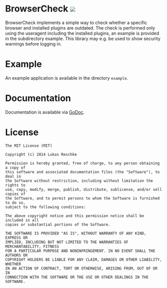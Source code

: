 BrowserCheck [![](https://api.travis-ci.org/LukasReschke/BrowserCheck.png)](https://travis-ci.org/LukasReschke/BrowserCheck/)
============
BrowserCheck implements a simple way to check whether a specific browser and installed plugins are outdated.
The check is performed only using the useragent including the installed plugins, an example is provided in the subdirectory example. 
This library may e.g. be used to show security warnings before logging in.

Example
=======
An example application is available in the directory `example`.

Documentation
=============
Documentation is available via [GoDoc](http://godoc.org/github.com/LukasReschke/BrowserCheck).

License
=======
```
The MIT License (MIT)

Copyright (c) 2014 Lukas Reschke

Permission is hereby granted, free of charge, to any person obtaining a copy of
this software and associated documentation files (the "Software"), to deal in
the Software without restriction, including without limitation the rights to
use, copy, modify, merge, publish, distribute, sublicense, and/or sell copies of
the Software, and to permit persons to whom the Software is furnished to do so,
subject to the following conditions:

The above copyright notice and this permission notice shall be included in all
copies or substantial portions of the Software.

THE SOFTWARE IS PROVIDED "AS IS", WITHOUT WARRANTY OF ANY KIND, EXPRESS OR
IMPLIED, INCLUDING BUT NOT LIMITED TO THE WARRANTIES OF MERCHANTABILITY, FITNESS
FOR A PARTICULAR PURPOSE AND NONINFRINGEMENT. IN NO EVENT SHALL THE AUTHORS OR
COPYRIGHT HOLDERS BE LIABLE FOR ANY CLAIM, DAMAGES OR OTHER LIABILITY, WHETHER
IN AN ACTION OF CONTRACT, TORT OR OTHERWISE, ARISING FROM, OUT OF OR IN
CONNECTION WITH THE SOFTWARE OR THE USE OR OTHER DEALINGS IN THE SOFTWARE.
```